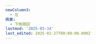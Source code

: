 ```yaml
---
newColumn3:
  - 左
病巣:
  - 下側頭回
lastmod: '2025-03-14'
last_edited: 2025-02-27T00:00:00.000Z
---
```



